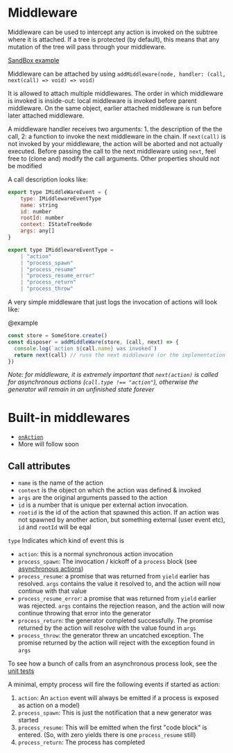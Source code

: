 # Middleware

Middleware can be used to intercept any action is invoked on the subtree where it is attached.
If a tree is protected (by default), this means that any mutation of the tree will pass through your middleware.

[SandBox example](https://codesandbox.io/s/mQrqy8j73)

Middleware can be attached by using `addMiddleware(node, handler: (call, next(call) => void) => void)`

It is allowed to attach multiple middlewares. The order in which middleware is invoked is inside-out:
local middleware is invoked before parent middleware. On the same object, earlier attached middleware is run before later attached middleware.

A middleware handler receives two arguments: 1. the description of the the call, 2: a function to invoke the next middleware in the chain.
If `next(call)` is not invoked by your middleware, the action will be aborted and not actually executed.
Before passing the call to the next middleware using `next`, feel free to (clone and) modify the call arguments. Other properties should not be modified

A call description looks like:

```javascript
export type IMiddleWareEvent = {
    type: IMiddlewareEventType
    name: string
    id: number
    rootId: number
    context: IStateTreeNode
    args: any[]
}

export type IMiddlewareEventType =
    | "action"
    | "process_spawn"
    | "process_resume"
    | "process_resume_error"
    | "process_return"
    | "process_throw"
```

A very simple middleware that just logs the invocation of actions will look like:

@example
```typescript
const store = SomeStore.create()
const disposer = addMiddleWare(store, (call, next) => {
  console.log(`action ${call.name} was invoked`)
  return next(call) // runs the next middleware (or the implementation of the targeted action if there is no middleware to run left)
})
```

_Note: for middleware, it is extremely important that `next(action)` is called for asynchronous actions (`call.type !== "action"`), otherwise the generator will remain in an unfinished state forever_

# Built-in middlewares

* [`onAction`](https://github.com/mobxjs/mobx-state-tree/blob/09708ba86d04f433cc23fbcb6d1dc4db170f798e/src/core/action.ts#L174)
* More will follow soon

## Call attributes

* `name` is the name of the action
* `context` is the object on which the action was defined & invoked
* `args` are the original arguments passed to the action
* `id` is a number that is unique per external action invocation.
* `rootid` is the id of the action that spawned this action. If an action was not spawned by another action, but something external (user event etc), `id` and `rootId` will be eqal

`type` Indicates which kind of event this is

* `action`: this is a normal synchronous action invocation
* `process_spawn`: The invocation / kickoff of a `process` block (see [asynchronous actions](async-actions.md))
* `process_resume`: a promise that was returned from `yield` earlier has resolved. `args` contains the value it resolved to, and the action will now continue with that value
* `process_resume_error`: a promise that was returned from `yield` earlier was rejected. `args` contains the rejection reason, and the action will now continue throwing that error into the generator
* `process_return`: the generator completed successfully. The promise returned by the action will resolve with the value found in `args`
* `process_throw`: the generator threw an uncatched exception. The promise returned by the action will reject with the exception found in `args`

To see how a bunch of calls from an asynchronous process look, see the [unit tests](https://github.com/mobxjs/mobx-state-tree/blob/09708ba86d04f433cc23fbcb6d1dc4db170f798e/test/async.ts#L289)

A minimal, empty process will fire the following events if started as action:

1. `action`: An `action` event will always be emitted if a process is exposed as action on a model)
2. `process_spawn`: This is just the notification that a new generator was started
3. `process_resume`: This will be emitted when the first "code block" is entered. (So, with zero yields there is one `process_resume`  still)
4. `process_return`: The process has completed